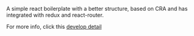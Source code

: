 A simple react boilerplate with a better structure, based on CRA and has integrated with redux and react-router.

For more info, click this [develop detail](https://github.com/xiaogliu/react-simple-boilerplate/blob/master/docs/develop-detail.md)
